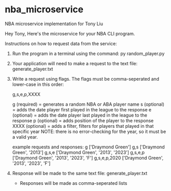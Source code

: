 # nba_microservice
NBA microservice implementation for Tony Liu

Hey Tony, 
Here's the microservice for your NBA CLI program.

Instructions on how to request data from the service:

1. Run the program in a terminal using the command: py random_player.py
2. Your application will need to make a request to the text file: generate_player.txt
3. Write a request using flags. The flags must be comma-seperated and lower-case in this order:

    g,s,e,p,XXXX
    
    g (required) = generates a random NBA or ABA player name
    s (optional) = adds the date player first played in the league to the response
    e (optional) = adds the date player last played in the league to the response
    p (optional) = adds position of the player to the response
    XXXX (optional) = adds a filter, filters for players that played in that specific year
        NOTE: there is no error-checking for the year, so it must be a valid year.
        
    example requests and responses:
    g ['Draymond Green']
    g,s ['Draymond Green', '2013']
    g,s,e ['Draymond Green', '2013', '2023']
    g,s,e,p ['Draymond Green', '2013', '2023', 'F']
    g,s,e,p,2020 ['Draymond Green', '2013', '2023', 'F']

4. Response will be made to the same text file: generate_player.txt
    - Responses will be made as comma-seperated lists


